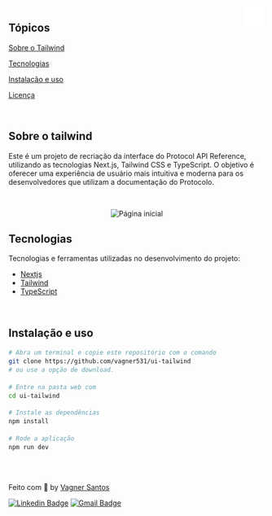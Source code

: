 <img align="right" src="src/assets/tailwind-logo.png" width="40px" alt="twitter">

## Tópicos 

[Sobre o Tailwind](#sobre-o-tailwind)

[Tecnologias](#tecnologias)

[Instalação e uso](#instalação-e-uso)

[Licença](#licença)

<br>

## Sobre o tailwind

Este é um projeto de recriação da interface do Protocol API Reference, utilizando as tecnologias Next.js, Tailwind CSS e TypeScript. O objetivo é oferecer uma experiência de usuário mais intuitiva e moderna para os desenvolvedores que utilizam a documentação do Protocolo.

<br>

<p align="center">
   <img src="https://user-images.githubusercontent.com/36738524/228669837-1239dc12-e551-4f5c-b6c2-8a1176d1eead.png" alt="Página inicial">
</p>

## Tecnologias

Tecnologias e ferramentas utilizadas no desenvolvimento do projeto:

- [Nextjs](https://nextjs.org/)
- [Tailwind](https://tailwindcss.com/)
- [TypeScript](https://www.typescriptlang.org/)

<br>

## Instalação e uso

```bash
# Abra um terminal e copie este repositório com o comando
git clone https://github.com/vagner531/ui-tailwind
# ou use a opção de download.

# Entre na pasta web com 
cd ui-tailwind

# Instale as dependências
npm install

# Rode a aplicação
npm run dev
```

<br>


<br>


Feito com :blue_heart: by [Vagner Santos](https://github.com/vagner531)

[![Linkedin Badge](https://img.shields.io/badge/-Vagner%20Santos-0d99ff?style=flat-square&logo=Linkedin&logoColor=white&link=https://www.linkedin.com/in/vagnersantosnascimento/)](https://www.linkedin.com/in/vagnersantosnascimento/) 
[![Gmail Badge](https://img.shields.io/badge/-vagnerndsantos@gmail.com-0d99ff?style=flat-square&logo=Gmail&logoColor=white&link=mailto:vganerndsantos@gmail.com)](mailto:vagnerndsantos@gmail.com)